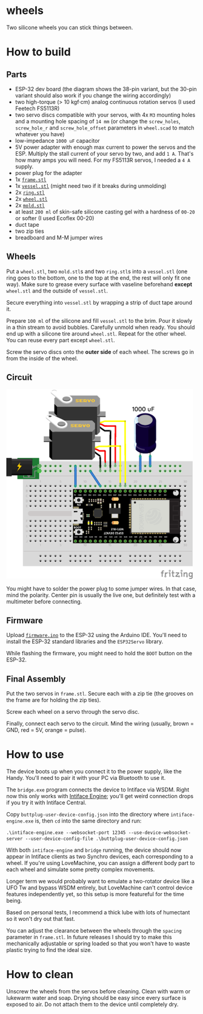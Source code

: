 # wheels

Two silicone wheels you can stick things between.

# How to build

## Parts

- ESP-32 dev board (the diagram shows the 38-pin variant, but the 30-pin variant should also work if
  you change the wiring accordingly)
- two high-torque (> 10 kgf·cm) analog continuous rotation servos (I used Feetech FS5113R)
- two servo discs compatible with your servos, with 4x `M3` mounting holes and a mounting hole
  spacing of `14 mm` (or change the `screw_holes`, `screw_hole_r` and `screw_hole_offset` parameters
  in `wheel.scad` to match whatever you have)
- low-impedance `1000 uF` capacitor
- 5V power adapter with enough max current to power the servos and the ESP. Multiply the stall
  current of your servo by two, and add `1 A`. That's how many amps you will need. For my FS5113R
  servos, I needed a `4 A` supply.
- power plug for the adapter
- 1x [`frame.stl`]
- 1x [`vessel.stl`] (might need two if it breaks during unmolding)
- 2x [`ring.stl`]
- 2x [`wheel.stl`]
- 2x [`mold.stl`]
- at least `200 ml` of skin-safe silicone casting gel with a hardness of `00-20` or softer (I used
  Ecoflex 00-20)
- duct tape
- two zip ties
- breadboard and M-M jumper wires

## Wheels

Put a `wheel.stl`, two `mold.stl`s and two `ring.stl`s into a `vessel.stl` (one ring goes to the
bottom, one to the top at the end, the rest will only fit one way). Make sure to grease every
surface with vaseline beforehand **except** `wheel.stl` and the outside of `vessel.stl`.

Secure everything into `vessel.stl` by wrapping a strip of duct tape around it.

Prepare `100 ml` of the silicone and fill `vessel.stl` to the brim. Pour it slowly in a thin stream
to avoid bubbles. Carefully unmold when ready. You should end up with a silicone tire around
`wheel.stl`. Repeat for the other wheel. You can reuse every part except `wheel.stl`.

Screw the servo discs onto the **outer side** of each wheel. The screws go in from the inside of the
wheel.

## Circuit

<img src = 'wiring.png' height = 500/>

You might have to solder the power plug to some jumper wires. In that case, mind the polarity.
Center pin is usually the live one, but definitely test with a multimeter before connecting.

## Firmware

Upload [`firmware.ino`] to the ESP-32 using the Arduino IDE. You'll need to install the ESP-32
standard libraries and the `ESP32Servo` library.

While flashing the firmware, you might need to hold the `BOOT` button on the ESP-32.

## Final Assembly

Put the two servos in `frame.stl`. Secure each with a zip tie (the grooves on the frame are for
holding the zip ties).

Screw each wheel on a servo through the servo disc.

Finally, connect each servo to the circuit. Mind the wiring (usually, brown = GND, red = 5V, orange
= pulse).

# How to use

The device boots up when you connect it to the power supply, like the Handy. You'll need to pair it
with your PC via Bluetooth to use it.

The `bridge.exe` program connects the device to Intiface via WSDM. Right now this only works with
[Intiface Engine]; you'll get weird connection drops if you try it with Intiface Central.

Copy `buttplug-user-device-config.json` into the directory where `intiface-engine.exe` is, then `cd`
into the same directory and run:

```
.\intiface-engine.exe --websocket-port 12345 --use-device-websocket-server --user-device-config-file .\buttplug-user-device-config.json
```

With both `intiface-engine` and `bridge` running, the device should now appear in Intiface clients
as two Synchro devices, each corresponding to a wheel. If you're using LoveMachine, you can assign a
different body part to each wheel and simulate some pretty complex movements.

Longer term we would probably want to emulate a two-rotator device like a UFO Tw and bypass WSDM
entirely, but LoveMachine can't control device features independently yet, so this setup is more
featureful for the time being.

Based on personal tests, I recommend a thick lube with lots of humectant so it won't dry out that
fast.

You can adjust the clearance between the wheels through the `spacing` parameter in `frame.stl`. In
future releases I should try to make this mechanically adjustable or spring loaded so that you won't
have to waste plastic trying to find the ideal size.

# How to clean

Unscrew the wheels from the servos before cleaning. Clean with warm or lukewarm water and soap.
Drying should be easy since every surface is exposed to air. Do not attach them to the device until
completely dry.

[`frame.stl`]: https://github.com/Sauceke/wheels/releases/latest/download/frame.stl
[`vessel.stl`]: https://github.com/Sauceke/wheels/releases/latest/download/vessel.stl
[`ring.stl`]: https://github.com/Sauceke/wheels/releases/latest/download/ring.stl
[`wheel.stl`]: https://github.com/Sauceke/wheels/releases/latest/download/wheel.stl
[`mold.stl`]: https://github.com/Sauceke/wheels/releases/latest/download/mold.stl
[`firmware.ino`]: https://github.com/Sauceke/wheels/releases/latest/download/firmware.ino
[`buttplug-user-device-config.json`]:
  https://github.com/Sauceke/wheels/releases/latest/download/buttplug-user-device-config.json
[Intiface Engine]: https://github.com/intiface/intiface-engine/releases
